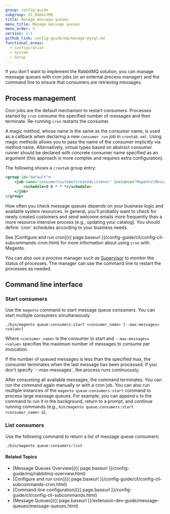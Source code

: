 ```yaml
---
group: config-guide
subgroup: 15_RabbitMQ
title: Manage message queues
menu_title: Manage message queues
menu_order: 3
version: 2.1
github_link: config-guide/mq/manage-mysql.md
functional_areas:
  - Configuration
  - System
  - Setup
---
```


If you don't want to implement the RabbitMQ solution, you can manage message queues with cron jobs (or an external process manager) and the command line to ensure that consumers are retrieving messages.

## Process management
Cron jobs are the default mechanism to restart consumers. Processes started by `cron` consume the specified number of messages and then terminate. Re-running `cron` restarts the consumer.

A magic method, whose name is the same as the consumer name, is used as a callback when declaring a new `consumer run` job in `crontab.xml`. Using magic methods allows you to pass the name of the consumer implicitly via method name. Alternatively, virtual types based on abstract consumer runner should be declared with concrete consumer name specified as an argument (this approach is more complex and requires extra configuration).

The following shows a `crontab` group entry:

```xml
<group id="default">
    <job name="consumerCustomerCreatedListener" instance="Magento\MessageQueue\Model\ConsumerRunner" method="customerCreatedListener">
        <schedule>0 0 * * *</schedule>
    </job>
</group>
```

<div class="bs-callout bs-callout-tip" id="info" markdown="1">
How often you check message queues depends on your business logic and available system resources. In general, you'll probably want to check for newly created customers and send welcome emails more frequently than a more resource intensive process (e.g., updating your catalog). You should define `cron` schedules according to your business needs.

See [Configure and run cron]({{ page.baseurl }}/config-guide/cli/config-cli-subcommands-cron.html) for more information about using `cron` with Magento.
</div>

You can also use a process manager such as [Supervisor](http://supervisord.org/index.html) to monitor the status of processes. The manager can use the command line to restart the processes as needed.

## Command line interface

### Start consumers
Use the `magento` command to start message queue consumers. You can start multiple consumers simultaneously.

    ./bin/magento queue:consumers:start <consumer_name> [--max-messages=<value>]

Where `<consumer_name>` is the consumer to start and `--max-messages=<value>` specifies the maximum number of messages to consume per invocation.

<div class="bs-callout bs-callout-info" id="info" markdown="1">
If the number of queued messages is less than the specified max, the consumer terminates when the last message has been processed. If you don't specify `--max-messages`, the process runs continuously.
</div>

After consuming all available messages, the command terminates. You can run the command again manually or with a cron job. You can also run multiple instances of the `magento queue:consumers:start` command to process large message queues. For example, you can append `&` to the command to run it in the background, return to a prompt, and continue running commands (e.g., `bin/magento queue:consumers:start <consumer_name> &`).

### List consumers
Use the following command to return a list of message queue consumers:

    ./bin/magento queue:consumers:list

#### Related Topics
*   [Message Queues Overview]({{ page.baseurl }}/config-guide/mq/rabbitmq-overview.html)
*   [Configure and run cron]({{ page.baseurl }}/config-guide/cli/config-cli-subcommands-cron.html)
*   [Command-line configuration]({{ page.baseurl }}/config-guide/cli/config-cli-subcommands.html)
*   [Message Queues]({{ page.baseurl }}/extension-dev-guide/message-queues/message-queues.html)

